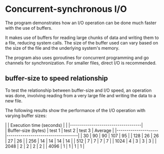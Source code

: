 # Concurrent-synchronous I/O

The program demonstrates how an I/O operation can be done much faster with the use of buffers.

It makes use of buffers for reading large chunks of data and writing them to a file, reducing system calls. The size of the buffer used can vary based on the size of the file and the underlying system's memory.

The program also uses goroutines for concurrent programming and go channels for synchronization. For smaller files, direct I/O is recommended.

## buffer-size to speed relationship
To test the relationship between buffer-size and I/O speed, an operation was done, involving reading from a very large file and writing the data to a new file.

The following results show the performance of the I/O operation with varying buffer sizes:

|                     |      Execution time (seconds)      |
|                     |------------------------------------|                     
| Buffer-size (bytes) | test 1 | test 2 | test 3 | Average |
|---------------------|------------------------------------|
|        30           |   90   |   90   |   107  |   95    |
|        128          |   26   |   26   |   27   |   26    |
|        256          |   14   |   14   |   14   |   14    |
|        512          |    7   |    7   |    7   |    7    |
|       1024          |    4   |    3   |    3   |    3    |
|       2048          |    2   |    2   |    2   |    2    |
|       4096          |    1   |    1   |    1   |    1    |
